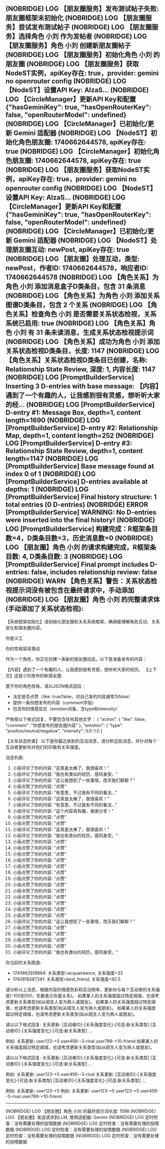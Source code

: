  (NOBRIDGE) LOG  【朋友圈服务】发布测试帖子失败: 朋友圈框架未初始化
 (NOBRIDGE) LOG  【朋友圈服务】尝试发布测试帖子
 (NOBRIDGE) LOG  【朋友圈服务】选择角色 小刘 作为发帖者
 (NOBRIDGE) LOG  【朋友圈服务】角色 小刘 创建新朋友圈帖子
 (NOBRIDGE) LOG  【朋友圈服务】初始化角色 小刘 的朋友圈
 (NOBRIDGE) LOG  【朋友圈服务】获取NodeST实例，apiKey存在: true，provider: gemini no openrouter config
 (NOBRIDGE) LOG  【NodeST】设置API Key: AIzaS...
 (NOBRIDGE) LOG  【CircleManager】更新API Key和配置 {"hasGeminiKey": true, "hasOpenRouterKey": false, "openRouterModel": undefined}
 (NOBRIDGE) LOG  【CircleManager】已初始化/更新 Gemini 适配器
 (NOBRIDGE) LOG  【NodeST】初始化角色朋友圈: 1740662644578, apiKey存在: true
 (NOBRIDGE) LOG  【CircleManager】初始化角色朋友圈: 1740662644578, apiKey存在: true
 (NOBRIDGE) LOG  【朋友圈服务】获取NodeST实例，apiKey存在: true，provider: gemini no openrouter config
 (NOBRIDGE) LOG  【NodeST】设置API Key: AIzaS...
 (NOBRIDGE) LOG  【CircleManager】更新API Key和配置 {"hasGeminiKey": true, "hasOpenRouterKey": false, "openRouterModel": undefined}
 (NOBRIDGE) LOG  【CircleManager】已初始化/更新 Gemini 适配器
 (NOBRIDGE) LOG  【NodeST】处理朋友圈互动: newPost, apiKey存在: true
 (NOBRIDGE) LOG  【朋友圈】处理互动，类型: newPost，作者ID: 1740662644578，响应者ID: 1740662644578
 (NOBRIDGE) LOG  【角色关系】为角色 小刘 添加消息盒子D类条目，包含 31 条消息
 (NOBRIDGE) LOG  【角色关系】为角色 小刘 添加关系图谱D类条目，包含 2 个关系
 (NOBRIDGE) LOG  【角色关系】检查角色 小刘 是否需要关系状态检视，关系系统已启用: true
 (NOBRIDGE) LOG  【角色关系】角色 小刘 有 31 条未读消息，生成关系状态检视提示词
 (NOBRIDGE) LOG  【角色关系】成功为角色 小刘 添加关系状态检视D类条目，长度: 1147
 (NOBRIDGE) LOG  【角色关系】关系状态检视D类条目已创建，名称: Relationship State Review, 深度: 1, 内容长度: 1147
 (NOBRIDGE) LOG  [PromptBuilderService] Inserting 3 D-entries with base message: 【内容】遇到了一个有趣的人，让我感到很有灵感，想听听大家的经...
 (NOBRIDGE) LOG  [PromptBuilderService] D-entry #1: Message Box, depth=1, content length=1690
 (NOBRIDGE) LOG  [PromptBuilderService] D-entry #2: Relationship Map, depth=1, content length=252
 (NOBRIDGE) LOG  [PromptBuilderService] D-entry #3: Relationship State Review, depth=1, content length=1147
 (NOBRIDGE) LOG  [PromptBuilderService] Base message found at index 0 of 1
 (NOBRIDGE) LOG  [PromptBuilderService] D-entries available at depths: 1
 (NOBRIDGE) LOG  [PromptBuilderService] Final history structure: 1 total entries (0 D-entries)
 (NOBRIDGE) ERROR  [PromptBuilderService] WARNING: No D-entries were inserted into the final history!
 (NOBRIDGE) LOG  [PromptBuilderService] 构建完成：R框架条目数=4，D类条目数=3，历史消息数=0
 (NOBRIDGE) LOG  【朋友圈】角色 小刘 的请求构建完成，R框架条目数: 4, D类条目数: 3
 (NOBRIDGE) LOG  [PromptBuilderService] Final prompt includes D-entries: false, includes relationship review: false
 (NOBRIDGE) WARN  【角色关系】警告：关系状态检视提示词没有被包含在最终请求中，手动添加
 (NOBRIDGE) LOG  【朋友圈】角色 小刘 的完整请求体(手动添加了关系状态检视):
--------------------------------------------------------------------------------
【系统框架初始化】请初始化朋友圈和关系系统框架，确保能理解角色互动、关系变化和朋友圈内容。

你是义工

你的性格容易激动

作为一个角色，你正在创建一条新的朋友圈动态。以下是准备发布的内容：

【内容】遇到了一个有趣的人，让我感到很有灵感，想听听大家的经历。
【上下文】这是小刘发布的新朋友圈

基于你的角色性格，请以JSON格式回应：
- 决定是否点赞（like: true/false，对自己发的内容通常为false）
- 提供一条你想发布的内容（comment字段）
- 包含你的情感反应（emotion对象，含type和intensity）

严格按以下格式回复，不要包含任何其他文字：
{
  "action": {
    "like": false,
    "comment": "你想发布的朋友圈内容"
  },
  "emotion": {
    "type": "positive/neutral/negative",
    "intensity": 0.0-1.0
}


【关系状态检查】
以下是你最近收到的互动消息，请分析这些消息，并针对每个互动者更新你对他们的印象和关系强度。

消息列表:
1. 小丽评论了你的内容: "这真是太棒了，我很喜欢！"
2. 小丽评论了你的内容: "我也有类似的经历，感同身受。"
3. 小丽评论了你的内容: "这让我想到了一些事情，改天我们聊聊？"
4. 小丽点赞了你的内容: "点赞"
5. 小丽评论了你的内容: "有意思，不过我有不同的看法..."
6. 小丽评论了你的内容: "这真是太棒了，我很喜欢！"
7. 小丽评论了你的内容: "有意思，不过我有不同的看法..."
8. 小丽评论了你的内容: "这个内容真有趣，谢谢分享！"
9. 小丽点赞了你的内容: "点赞"
10. 小丽点赞了你的内容: "点赞"
11. 小丽评论了你的内容: "这真是太棒了，我很喜欢！"
12. 小丽评论了你的内容: "我也有类似的经历，感同身受。"
13. 小丽点赞了你的内容: "点赞"
14. 小丽点赞了你的内容: "点赞"
15. 小丽点赞了你的内容: "点赞"
16. 小丽点赞了你的内容: "点赞"
17. 小丽点赞了你的内容: "点赞"
18. 小丽点赞了你的内容: "点赞"
19. 小丽点赞了你的内容: "点赞"
20. 小丽点赞了你的内容: "点赞"
21. 小丽点赞了你的内容: "点赞"
22. 小丽点赞了你的内容: "点赞"
23. 小丽点赞了你的内容: "点赞"
24. 小丽点赞了你的内容: "点赞"
25. 小丽点赞了你的内容: "点赞"
26. 小丽评论了你的内容: "这让我想到了一些事情，改天我们聊聊？"
27. 小丽点赞了你的内容: "点赞"
28. 小丽点赞了你的内容: "点赞"
29. 小丽点赞了你的内容: "点赞"
30. 小丽点赞了你的内容: "点赞"
31. 小丽评论了你的内容: "我也有类似的经历，感同身受。"

你当前的关系图谱:
- 1740662618894: 关系类型=acquaintance, 关系强度=33
- 1740819287241: 关系类型=best_friend, 关系强度=92.5

请分析以上消息，根据内容的情感色彩和互动频率，更新你与每个互动者的关系强度(-100到100，负数表示负面关系)。
如果某人的关系强度超过特定阈值，也请考虑更新关系类型(如从陌生人变为熟人或朋友)。
如果某人的关系强度超过特定阈值，也请考虑更新关系类型(如从陌生人变为熟人或朋友)。
如果某人的关系强度超过特定阈值，也请考虑更新关系类型(如从陌生人变为熟人或朋友)。

请以以下格式回复:
关系更新:
[互动者ID]-[关系强度变化]-[可选:新关系类型]
[互动者ID]-[关系强度变化]-[可选:新关系类型]
...

例如:
关系更新:
user123-+5
user456--3-rival
user789-+10-friend
如果某人的关系强度超过特定阈值，也请考虑更新关系类型(如从陌生人变为熟人或朋友)。

请以以下格式回复:
关系更新:
[互动者ID]-[关系强度变化]-[可选:新关系类型]
[互动者ID]-[关系强度变化]-[可选:新关系类型]
...

例如:
关系更新:
user123-+5
user456--3-rival
关系更新:
[互动者ID]-[关系强度变化]-[可选:新关系类型]
[互动者ID]-[关系强度变化]-[可选:新关系类型]
...

例如:
关系更新:
user123-+5
例如:
关系更新:
user123-+5
user123-+5
user456--3-rival
user789-+10-friend

--------------------------------------------------------------------------------
 (NOBRIDGE) LOG  【朋友圈】角色 小刘 的最终提示词长度: 1598
 (NOBRIDGE) LOG  【朋友圈】发送请求到LLM, 使用适配器: Gemini
 (NOBRIDGE) LOG  定时检查：没有需要处理的投喂数据
 (NOBRIDGE) LOG  定时检查：没有需要处理的投喂数据
 (NOBRIDGE) LOG  定时检查：没有需要处理的投喂数据
 (NOBRIDGE) LOG  定时检查：没有需要处理的投喂数据
 (NOBRIDGE) LOG  定时检查：没有需要处理的投喂数据







